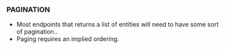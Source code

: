### PAGINATION

 - Most endpoints that returns a list of entities will need to have some sort of pagination..
 - Paging requires an implied ordering.

 <!-- ## 1. Offset pagination
  - This is the simplest of paging. limit/offset paging would look like `GET /items?limit=20&offset=100` - This query would return the 20 rows starting with the 100th row.

 ## -->